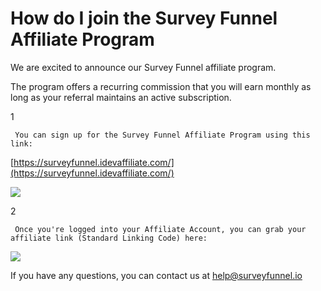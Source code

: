 # How do I join the Survey Funnel Affiliate Program

We are excited to announce our Survey Funnel affiliate program.

The program offers a recurring commission that you will earn monthly as long as your referral maintains an active subscription.

1

```text
 You can sign up for the Survey Funnel Affiliate Program using this link: 
```

[https://surveyfunnel.idevaffiliate.com/](https://surveyfunnel.idevaffiliate.com/)

![](https://d33v4339jhl8k0.cloudfront.net/docs/assets/53974d6ce4b0c76107b109d1/images/57f3ec6d9033602e61d4b5f0/file-%20VwBID7zxCY.png)

2

```text
 Once you're logged into your Affiliate Account, you can grab your affiliate link (Standard Linking Code) here: 
```

![](https://d33v4339jhl8k0.cloudfront.net/docs/assets/53974d6ce4b0c76107b109d1/images/5a0cb2350428633199248141/file-%20IE7c8tWLfn.png)

If you have any questions, you can contact us at [help@surveyfunnel.io](mailto:mailto:help@surveyfunnel.io)

